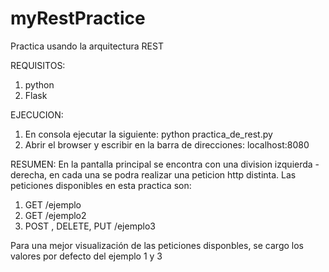 # myRestPractice
Practica usando la arquitectura REST

REQUISITOS:
1) python
2) Flask

EJECUCION:
1) En consola ejecutar la siguiente: python practica_de_rest.py 
2) Abrir el browser y escribir en la barra de direcciones: localhost:8080

RESUMEN:
En la pantalla principal se encontra con una division izquierda - derecha, en cada una se podra realizar una peticion http distinta. Las peticiones disponibles en esta practica son:
1) GET  /ejemplo
2) GET /ejemplo2
3) POST , DELETE, PUT /ejemplo3

Para una mejor visualización de las peticiones disponbles, se cargo los valores por defecto del ejemplo 1 y 3 
